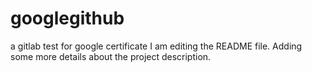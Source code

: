 # googlegithub
a gitlab test for google certificate
I am editing the README file. Adding some more details about the project description.
